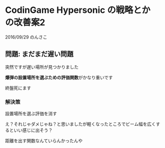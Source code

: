 CodinGame Hypersonic の戦略とか の改善案2
======

2016/09/29 のんさこ

## 問題: まだまだ遅い問題

突然ですが遅い場所が見つかりました

**爆弾の設置場所を選ぶための評価関数**がかなり重いです

終盤死にます

### 解決策

設置場所を選ぶ評価を消す

え？それじゃダメじゃね？と思いましたが軽くなったところでビーム幅を広くするといい感じに出そう？

距離を出す関数なんていらんかったんや